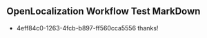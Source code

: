 ## OpenLocalization Workflow Test MarkDown
* 4eff84c0-1263-4fcb-b897-ff560cca5556 thanks!

<!--HONumber=Jul16_HO5-->


